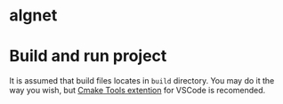 # algnet

# Build and run project

It is assumed that build files locates in `build` directory. You may do it the way you wish, but [Cmake Tools extention](https://code.visualstudio.com/docs/cpp/cmake-quickstart) for VSCode is recomended.
